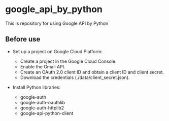 # google_api_by_python
This is repository for using Google API by Python

## Before use
- Set up a project on Google Cloud Platform:  
    - Create a project in the Google Cloud Console.  
    - Enable the Gmail API.
    - Create an OAuth 2.0 client ID and obtain a client ID and client secret.
    - Download the credentials (./data/client_secret.json).

- Install Python libraries:
    - google-auth
    - google-auth-oauthlib
    - google-auth-httplib2
    - google-api-python-client